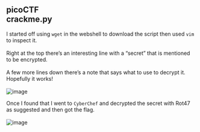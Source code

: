 picoCTF <br>
crackme.py
---

I started off using `wget` in the webshell to download the script then used `vim` to inspect it. <br><br>
Right at the top there’s an interesting line with a “secret” that is mentioned to be encrypted. <br><br>
A few more lines down there’s a note that says what to use to decrypt it. Hopefully it works! <br>
<br>
![image](https://github.com/xocybersec/picoCTF-Walkthroughs/assets/91302698/db30d87e-bd1b-40f1-8f03-1860cc84ce22)

Once I found that I went to `CyberChef` and decrypted the secret with Rot47 as suggested and then got the flag. <br>
<br>
![image](https://github.com/xocybersec/picoCTF-Walkthroughs/assets/91302698/b99f3d2f-ea89-4977-be3c-fc8218ffb38c)
